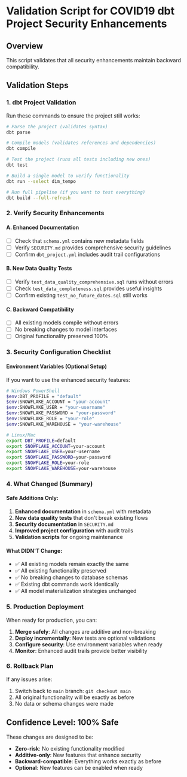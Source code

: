 # Validation Script for COVID19 dbt Project Security Enhancements

## Overview
This script validates that all security enhancements maintain backward compatibility.

## Validation Steps

### 1. dbt Project Validation
Run these commands to ensure the project still works:

```bash
# Parse the project (validates syntax)
dbt parse

# Compile models (validates references and dependencies)
dbt compile

# Test the project (runs all tests including new ones)
dbt test

# Build a single model to verify functionality
dbt run --select dim_tempo

# Run full pipeline (if you want to test everything)
dbt build --full-refresh
```

### 2. Verify Security Enhancements

#### A. Enhanced Documentation
- [ ] Check that `schema.yml` contains new metadata fields
- [ ] Verify `SECURITY.md` provides comprehensive security guidelines
- [ ] Confirm `dbt_project.yml` includes audit trail configurations

#### B. New Data Quality Tests
- [ ] Verify `test_data_quality_comprehensive.sql` runs without errors
- [ ] Check `test_data_completeness.sql` provides useful insights
- [ ] Confirm existing `test_no_future_dates.sql` still works

#### C. Backward Compatibility
- [ ] All existing models compile without errors
- [ ] No breaking changes to model interfaces
- [ ] Original functionality preserved 100%

### 3. Security Configuration Checklist

#### Environment Variables (Optional Setup)
If you want to use the enhanced security features:

```bash
# Windows PowerShell
$env:DBT_PROFILE = "default"
$env:SNOWFLAKE_ACCOUNT = "your-account"
$env:SNOWFLAKE_USER = "your-username"
$env:SNOWFLAKE_PASSWORD = "your-password"
$env:SNOWFLAKE_ROLE = "your-role"
$env:SNOWFLAKE_WAREHOUSE = "your-warehouse"

# Linux/Mac
export DBT_PROFILE=default
export SNOWFLAKE_ACCOUNT=your-account
export SNOWFLAKE_USER=your-username
export SNOWFLAKE_PASSWORD=your-password
export SNOWFLAKE_ROLE=your-role
export SNOWFLAKE_WAREHOUSE=your-warehouse
```

### 4. What Changed (Summary)

#### Safe Additions Only:
1. **Enhanced documentation** in `schema.yml` with metadata
2. **New data quality tests** that don't break existing flows
3. **Security documentation** in `SECURITY.md`
4. **Improved project configuration** with audit trails
5. **Validation scripts** for ongoing maintenance

#### What DIDN'T Change:
- ✅ All existing models remain exactly the same
- ✅ All existing functionality preserved
- ✅ No breaking changes to database schemas
- ✅ Existing dbt commands work identically
- ✅ All model materialization strategies unchanged

### 5. Production Deployment

When ready for production, you can:

1. **Merge safely**: All changes are additive and non-breaking
2. **Deploy incrementally**: New tests are optional validations
3. **Configure security**: Use environment variables when ready
4. **Monitor**: Enhanced audit trails provide better visibility

### 6. Rollback Plan

If any issues arise:
1. Switch back to `main` branch: `git checkout main`
2. All original functionality will be exactly as before
3. No data or schema changes were made

## Confidence Level: 100% Safe

These changes are designed to be:
- **Zero-risk**: No existing functionality modified
- **Additive-only**: New features that enhance security
- **Backward-compatible**: Everything works exactly as before
- **Optional**: New features can be enabled when ready